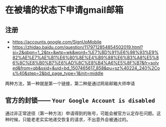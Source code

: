 # 在被墙的状态下申请gmail邮箱

## 注册

+ https://accounts.google.com/SignUpMobile
+ https://zhidao.baidu.com/question/1179712854854502019.html?si=2&qbpn=1_2&tx=&wtp=wk&word=%E7%BD%91%E6%98%93%E9%82%AE%E7%AE%B1%E6%80%8E%E4%B9%88%E6%B3%A8%E5%86%8C%E8%B0%B7%E6%AD%8C%E8%B4%A6%E5%8F%B7&fr=solved&from=qb&ssid=&uid=bd_1507465617_858&pu=sz%40224_240%2Cos%40&step=2&bd_page_type=1&init=middle

两种方法，第一种就是第一个链接，第二种是通过网易邮箱大师申请

## 官方的封锁—— `Your Google Account is disabled` 

通过非正常途径（第一种方法）申请得到的账号，可能会被官方认定存在问题。这种时候，只能老老实实地递交恢复的请求，不出意外会被通过的。
